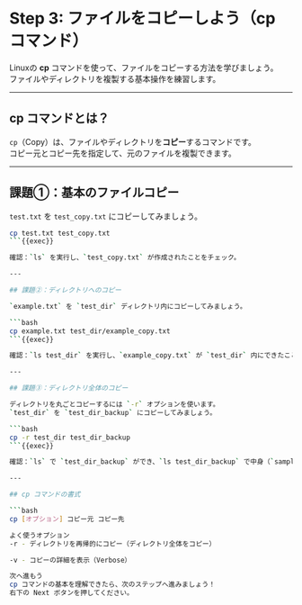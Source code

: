 # Step 3: ファイルをコピーしよう（cp コマンド）

Linuxの **cp** コマンドを使って、ファイルをコピーする方法を学びましょう。  
ファイルやディレクトリを複製する基本操作を練習します。

---

## cp コマンドとは？

`cp`（Copy）は、ファイルやディレクトリを**コピー**するコマンドです。  
コピー元とコピー先を指定して、元のファイルを複製できます。

---

## 課題①：基本のファイルコピー

`test.txt` を `test_copy.txt` にコピーしてみましょう。

```bash
cp test.txt test_copy.txt
```{{exec}}

確認：`ls` を実行し、`test_copy.txt` が作成されたことをチェック。

---

## 課題②：ディレクトリへのコピー

`example.txt` を `test_dir` ディレクトリ内にコピーしてみましょう。

```bash
cp example.txt test_dir/example_copy.txt
```{{exec}}

確認：`ls test_dir` を実行し、`example_copy.txt` が `test_dir` 内にできたことをチェック。

---

## 課題③：ディレクトリ全体のコピー

ディレクトリを丸ごとコピーするには `-r` オプションを使います。  
`test_dir` を `test_dir_backup` にコピーしてみましょう。

```bash
cp -r test_dir test_dir_backup
```{{exec}}

確認：`ls` で `test_dir_backup` ができ、`ls test_dir_backup` で中身（`sample.txt`, `example_copy.txt`）を確認。

---

## cp コマンドの書式

```bash
cp [オプション] コピー元 コピー先

よく使うオプション
-r - ディレクトリを再帰的にコピー（ディレクトリ全体をコピー）

-v - コピーの詳細を表示（Verbose）

次へ進もう
cp コマンドの基本を理解できたら、次のステップへ進みましょう！
右下の Next ボタンを押してください。